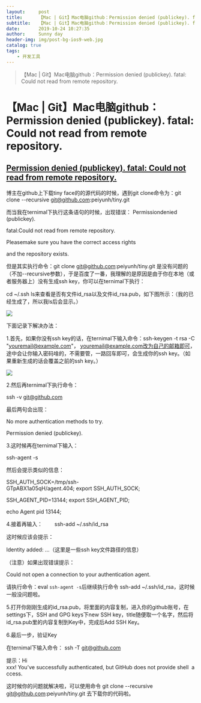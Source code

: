 ```yaml
---
layout:     post
title:      【Mac | Git】Mac电脑github：Permission denied (publickey). fatal: Could not read from remote repository.
subtitle:   【Mac | Git】Mac电脑github：Permission denied (publickey). fatal: Could not read from remote repository.
date:       2019-10-24 10:27:35
author:     Sunny day
header-img: img/post-bg-ios9-web.jpg
catalog: true
tags:
    - 开发工具
---
```


>【Mac | Git】Mac电脑github：Permission denied (publickey). fatal: Could not read from remote repository.

# 【Mac | Git】Mac电脑github：Permission denied (publickey). fatal: Could not read from remote repository.


## [Permission denied (publickey). fatal: Could not read from remote repository.](https://www.cnblogs.com/wmr95/p/7852832.html)

博主在github上下载tiny face的的源代码的时候，遇到git clone命令为：git clone --recursive git@github.com:peiyunh/tiny.git

而当我在ternimal下执行这条语句的时候，出现错误：
Permissiondenied (publickey).

fatal:Could not read from remote repository.

Pleasemake sure you have the correct access rights

and the repository exists.

但是其实执行命令：git clone git@github.com:peiyunh/tiny.git 是没有问题的（不加--recursive参数），于是百度了一番，我理解的是原因是由于你在本地（或者服务器上）没有生成ssh key，你可以在ternimal下执行：

cd ~/.ssh ls来查看是否有文件id_rsa以及文件id_rsa.pub，如下图所示：（我的已经生成了，所以我ls后会显示。）

![](https://imgconvert.csdnimg.cn/aHR0cHM6Ly9pbWFnZXMyMDE3LmNuYmxvZ3MuY29tL2Jsb2cvMTA3OTY4OS8yMDE3MTEvMTA3OTY4OS0yMDE3MTExNzE3NTA1ODcwMi0xOTQ4ODE0MDA2LnBuZw?x-oss-process=image/format,png)

下面记录下解决办法：

1.首先，如果你没有ssh key的话，在ternimal下输入命令：ssh-keygen -t rsa -C "youremail@example.com"， youremail@example.com改为自己的邮箱即可，途中会让你输入密码啥的，不需要管，一路回车即可，会生成你的ssh key。（如果重新生成的话会覆盖之前的ssh key。）

![](https://imgconvert.csdnimg.cn/aHR0cHM6Ly9pbWFnZXMyMDE3LmNuYmxvZ3MuY29tL2Jsb2cvMTA3OTY4OS8yMDE3MTEvMTA3OTY4OS0yMDE3MTExNzE3NTQzMjMyNy0xNDEwNTQzNDIyLnBuZw?x-oss-process=image/format,png)

2.然后再ternimal下执行命令：

ssh -v git@github.com

最后两句会出现：

No more authentication methods to try.  

Permission denied (publickey).

3.这时候再在ternimal下输入：

ssh-agent -s

然后会提示类似的信息：

SSH_AUTH_SOCK=/tmp/ssh-GTpABX1a05qH/agent.404; export SSH_AUTH_SOCK;  

SSH_AGENT_PID=13144; export SSH_AGENT_PID;  

echo Agent pid 13144;

4.接着再输入：　　
ssh-add ~/.ssh/id_rsa

这时候应该会提示：

Identity added: ...（这里是一些ssh key文件路径的信息）

（注意）如果出现错误提示：

Could not open a connection to your authentication agent.

请执行命令：eval `ssh-agent -s`后继续执行命令 ssh-add ~/.ssh/id_rsa，这时候一般没问题啦。

5.打开你刚刚生成的id_rsa.pub，将里面的内容复制，进入你的github账号，在settings下，SSH and GPG keys下new SSH key，title随便取一个名字，然后将id_rsa.pub里的内容复制到Key中，完成后Add SSH Key。

6.最后一步，验证Key

在ternimal下输入命令：
ssh -T git@github.com

提示：Hi xxx! You've successfully authenticated, but GitHub does not provide shell  access.

这时候你的问题就解决啦，可以使用命令 git clone --recursive git@github.com:peiyunh/tiny.git 去下载你的代码啦。

 

